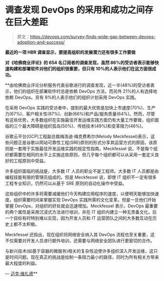 # 调查发现 DevOps 的采用和成功之间存在巨大差距

> 原文：<https://devops.com/survey-finds-wide-gap-between-devops-adoption-and-success/>

**最近的一项 HBR 调查显示，要提高组织的发展潜力还有很多工作要做**

**对《哈佛商业评论》的 654 名订阅者的调查发现，虽然 86%的受访者表示能够快速构建和部署软件对他们的组织很重要，但只有 10%的人表示他们在这方面很成功。**

 **由哈佛商业评论分析服务代表谷歌进行的调查发现，近一半(48%)的受访者表示，他们的组织在部署软件时总是依赖 DevOps 方法，而另外 21%的人有选择地依赖 DevOps。另有 8%的人表示他们的组织计划采用 DevOps 实践。

在采用 DevOps 实践的受访者中，提到的最大优势是加快上市速度(70%)、生产力(67%)、客户相关性(67%)、创新(66%)和产品/服务质量(64%)。然而，尽管有这些优势，大多数组织在实施最佳开发运维实践方面仍有大量工作要做，组织面临的三个最大障碍是组织孤岛(50%)、传统技术(49%)和变革阻力(46%)。

谷歌云平台(GCP)工程副总裁梅洛迪·梅克费希尔(Melody Meckfessel)表示，这些问题正是谷歌以网站可靠性工程(SRE)原则的形式分享其运营方式的原因，该原则是一套用于实施最佳开发运维实践的规定性指南。Meckfessel 说，不是每个组织都需要在相同的水平上实施这些原则，但几乎每个组织都可以从采用一套定义良好的工程原则中受益。

许多组织面临的挑战是，大多数 IT 人员的职业不是工程师。大多数 IT 人员都是由编程技能有限的管理员组成的。但是 Meckfessel 说，即使 IT 组织不一定有很多工程专业知识，仍然可以从基于 SRE 原则的自动化操作中受益。

这些组织中的许多将需要减缓他们今天构建应用程序的速度，以便明天能够加快速度。组织需要时间来掌握实现 DevOps 实践所需的文化变革。但是一旦他们开始掌握 DevOps，对组织的好处就会迅速增加。Meckfessel 表示，DevOps 最重要的两个属性是采用沉浸式方法进行培训，并在 IT 组织内建立一种无责备文化。后一个目标有时特别难以实现，因为开发人员和 IT 运营团队之间的大多数互动在历史上都不太积极。

Meckfessel 还指出，现在组织将网络安全纳入其 DevOps 流程也至关重要，这不仅需要对开发人员进行额外培训，还需要与网络安全团队进行更密切的合作。

与新兴技术(如基于容器的微服务)相关的复杂性迫使许多组织深入开发运维，这只是时间问题。现在真正的挑战是绘制一条阻力最小的路径，同时为所有相关方带来最大程度的利益。

— [迈克·维扎德](https://devops.com/author/mike-vizard/)**